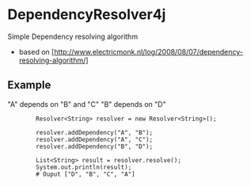 # DependencyResolver4j
Simple Dependency resolving algorithm

* based on [http://www.electricmonk.nl/log/2008/08/07/dependency-resolving-algorithm/]

## Example

"A" depends on "B" and "C"
"B" depends on "D"

```
        Resolver<String> resolver = new Resolver<String>();

        resolver.addDependency("A", "B");
        resolver.addDependency("A", "C");
        resolver.addDependency("B", "D");

        List<String> result = resolver.resolve();
        System.out.println(result);
        # Ouput ["D", "B", "C", "A"]
```
